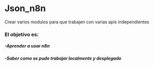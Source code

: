 # Json_n8n
Crear varios modulos para que trabajen con varias apis independientes

### El objetivo es:

##### -Aprender a usar n8n
##### -Saber como se pude trabajar localmente y desplegado
